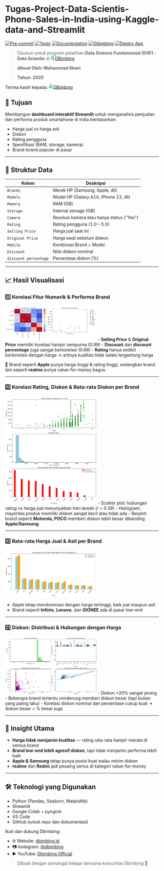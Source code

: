 # Tugas-Project-Data-Scientis-Phone-Sales-in-India-using-Kaggle-data-and-Streamlit


[![Pre-commit](https://img.shields.io/badge/pre--commit-passing-brightgreen?logo=github)](https://github.com/ilhamsaang/Tugas-Data/actions)   [![Tests](https://img.shields.io/badge/tests-passing-brightgreen?logo=github)](https://github.com/ilhamsaang/Tugas-Data/actions)    [![Documentation](https://img.shields.io/badge/Documentation-file-brightblue?logo=readthedocs)](https://docs.google.com/presentation/d/1YEaij5ZeBIOCvQnU78l52Ax7VHRz04ZD/edit?usp=sharing&ouid=106174243456610507450&rtpof=true&sd=true)   [![Dibimbing](https://img.shields.io/badge/Dibimbing-Online%20Bootcamp-Green?logo=bookstack&logoColor=white)](https://dibimbing.id/en) [![Deploy App](https://img.shields.io/badge/APP-streamlit%20-Green?logo=app&logoColor=white)](http://data-scientis-kaggle-phone-sales-in-india.streamlit.app/)

> Disusun untuk program pelatihan **Data Science Fundamental (DSF) : Data Scientis** di <img src="./asset/Dbimbing Logo.png" alt="Dbimbing" width="10"/> [DBimbing](https://dibimbing.id/en)

> __dibuat Oleh: Mohammad Ilham__

> __Tahun: 2025__

Terima kasih kepada:
<img src="./asset/Dbimbing Logo.png" alt="Dbimbing" width="10"/> [DBimbing](https://dibimbing.id/en)

## 🎯 Tujuan

Membangun **dashboard interaktif Streamlit** untuk menganalisis penjualan dan performa produk smartphone di india berdasarkan:
- Harga jual vs harga asli
- Diskon
- Rating pengguna
- Spesifikasi (RAM, storage, kamera)
- Brand-brand populer di pasar

---

## 📂 Struktur Data

| Kolom                 | Deskripsi                                  |
|----------------------|---------------------------------------------|
| `Brands`             | Merek HP (Samsung, Apple, dll)              |
| `Models`             | Model HP (Galaxy A14, iPhone 13, dll)       |
| `Memory`             | RAM (GB)                                    |
| `Storage`            | Internal storage (GB)                       |
| `Camera`             | Resolusi kamera atau hanya status ("Yes")   |
| `Rating`             | Rating pengguna (1.0 – 5.0)                 |
| `Selling Price`      | Harga jual saat ini                         |
| `Original Price`     | Harga awal sebelum diskon                   |
| `Mobile`             | Kombinasi Brand + Model                     |
| `Discount`           | Nilai diskon nominal                        |
| `discount percentage`| Persentase diskon (%)                       |

---

## 📈 Hasil Visualisasi

### 1️⃣ Korelasi Fitur Numerik & Performa Brand
<img src="./asset/heatmap fitur numerik dan performa brand berdasarkan harga vs rating.png" alt="Hasil1" width="300"/>
- <strong>Selling Price</strong> & <strong>Original Price</strong> memiliki korelasi hampir sempurna (0.99)
- <strong>Discount</strong> dan <strong>discount percentage</strong> juga sangat berkorelasi (0.66)
- <strong>Rating</strong> hanya sedikit berkorelasi dengan harga → artinya kualitas tidak selalu tergantung harga

📌 Brand seperti **Apple** punya harga tinggi & rating tinggi, sedangkan brand lain seperti **realme** punya value-for-money bagus.

---

### 2️⃣ Korelasi Rating, Diskon & Rata-rata Diskon per Brand

<img src="./asset/Korelasi Rating vs Selling Price, Distribusi diskon, dan rata rata diskon perbrand.png" alt="Hasil2" width="300"/>
- Scatter plot: hubungan rating vs harga jual menunjukkan tren lemah (r = 0.39)
- Histogram: mayoritas produk memiliki diskon sangat kecil atau tidak ada
- Barplot: brand seperti <strong>Motorola, POCO</strong> memberi diskon lebih besar dibanding <strong>Apple/Samsung</strong>

---

### 3️⃣ Rata-rata Harga Jual & Asli per Brand

<img src="./asset/Average Selling vs Original Price per Brand (Sorted by Selling Price).png" alt="Hasil3" width="300"/>

- Apple tetap mendominasi dengan harga tertinggi, baik jual maupun asli
- Brand seperti **Infinix**, **Lenovo**, dan **GIONEE** ada di pasar low-end

---

### 4️⃣ Diskon: Distribusi & Hubungan dengan Harga

<img src="./asset/distribusi persentase diskon, disribusi persentase diskon per brand, hubungan diskon dan harga jual, korelasi vs presentase diskon.png" alt="Hasil4" width="300"/>
- Diskon >20% sangat jarang
- Beberapa brand tertentu cenderung memberi diskon besar (tapi bukan yang paling laku)
- Korelasi diskon nominal dan persentase cukup kuat → diskon besar = % besar juga

---

## 🧠 Insight Utama

- **Harga tidak menjamin kualitas** — rating rata-rata hampir merata di semua brand
- **Brand low-end lebih agresif diskon**, tapi tidak menjamin performa lebih baik
- **Apple & Samsung** tetap punya posisi kuat walau minim diskon
- **realme** dan **Redmi** jadi pesaing serius di kategori value-for-money

---

## 🛠️ Teknologi yang Digunakan

- Python (Pandas, Seaborn, Matplotlib)
- Streamlit
- Google Colab + pyngrok
- VS Code
- GitHub (untuk repo dan dokumentasi)


Ikuti dan dukung Dbimbing:
- 🌐 Website: [dbimbing.id](https://dibimbing.id/en)
- 📷 Instagram: [@dbimbing](https://www.instagram.com/dibimbing.id/)
- ▶️ YouTube: [Dbimbing Official](https://www.youtube.com/@dibimbingid)

> Dibuat dengan semangat belajar bersama komunitas Dbimbing 🚀
